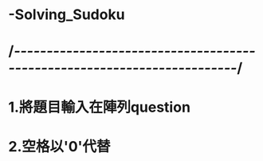 # -Solving_Sudoku
# /*------------------------------------------------------------------------*/
# 1.將題目輸入在陣列question
# 2.空格以'0'代替


